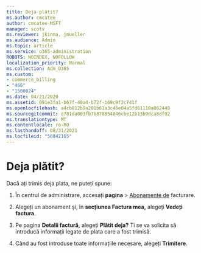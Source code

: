 ```yaml
---
title: Deja plătit?
ms.author: cmcatee
author: cmcatee-MSFT
manager: scotv
ms.reviewer: jkinma, jmueller
ms.audience: Admin
ms.topic: article
ms.service: o365-administration
ROBOTS: NOINDEX, NOFOLLOW
localization_priority: Normal
ms.collection: Adm_O365
ms.custom:
- commerce_billing
- "466"
- "1500024"
ms.date: 04/21/2020
ms.assetid: 091e3fa1-b67f-40a4-b72f-b69c9f2c741f
ms.openlocfilehash: a4cb812b9a201b61a3c46e04a5fd61110a862448
ms.sourcegitcommit: e781da003fb7b878854846cbe12b13b9dca8df92
ms.translationtype: MT
ms.contentlocale: ro-RO
ms.lasthandoff: 08/31/2021
ms.locfileid: "58842165"
---
```

# <a name="already-paid"></a>Deja plătit?

Dacă ați trimis deja plata, ne puteți spune:
  
1. În centrul de administrare, accesați **pagina** \> [Abonamente de](https://go.microsoft.com/fwlink/p/?linkid=842054) facturare.

2. Alegeți un abonament și, în **secțiunea Factura mea,** alegeți **Vedeți factura**.

3. Pe pagina **Detalii factură,** alegeți **Plătit deja?** Ti se va solicita să introducă informații legate de plata care a fost trimisă.

4. Când au fost introduse toate informațiile necesare, alegeți **Trimitere**.
